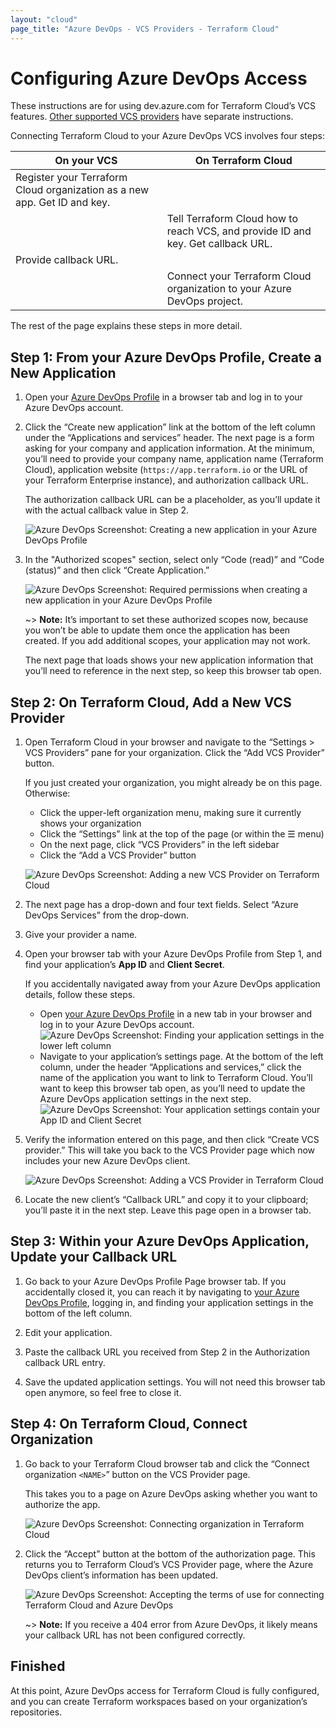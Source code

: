 ```yaml
---
layout: "cloud"
page_title: "Azure DevOps - VCS Providers - Terraform Cloud"
---
```


# Configuring Azure DevOps Access
These instructions are for using dev.azure.com for Terraform Cloud’s VCS features. [Other supported VCS providers](./index.html) have separate instructions.

Connecting Terraform Cloud to your Azure DevOps VCS involves four steps:

On your VCS | On Terraform Cloud
--|--
Register your Terraform Cloud organization as a new app. Get ID and key. | &nbsp;
&nbsp; | Tell Terraform Cloud how to reach VCS, and provide ID and key. Get callback URL.
Provide callback URL. | &nbsp;
&nbsp; | Connect your Terraform Cloud organization to your Azure DevOps project.

The rest of the page explains these steps in more detail.

## Step 1: From your Azure DevOps Profile, Create a New Application

1. Open your [Azure DevOps Profile](https://aex.dev.azure.com) in a browser tab and log in to your Azure DevOps account.

2. Click the “Create new application” link at the bottom of the left column under the “Applications and services” header. The next page is a form asking for your company and application information. At the minimum, you’ll need to provide your company name, application name (Terraform Cloud), application website (`https://app.terraform.io` or the URL of your Terraform Enterprise instance), and authorization callback URL.
    
    The authorization callback URL can be a placeholder, as you’ll update it with the actual callback value in Step 2.

    ![Azure DevOps Screenshot: Creating a new application in your Azure DevOps Profile](./images/azure-dev-ops-01-register-application.png)

3. In the "Authorized scopes" section, select only “Code (read)” and “Code (status)” and then click “Create Application.”

    ![Azure DevOps Screenshot: Required permissions when creating a new application in your Azure DevOps Profile](./images/azure-dev-ops-02-create-app-permissions.png)

    ~> **Note:** It’s important to set these authorized scopes now, because you won’t be able to update them once the application has been created. If you add additional scopes, your application may not work.

    The next page that loads shows your new application information that you’ll need to reference in the next step, so keep this browser tab open.

## Step 2: On Terraform Cloud, Add a New VCS Provider

1. Open Terraform Cloud in your browser and navigate to the “Settings > VCS Providers” pane for your organization. Click the “Add VCS Provider” button.

    If you just created your organization, you might already be on this page. Otherwise:
    - Click the upper-left organization menu, making sure it currently shows your organization
    - Click the “Settings” link at the top of the page (or within the &#9776; menu)
    - On the next page, click “VCS Providers” in the left sidebar
    - Click the “Add a VCS Provider” button

    ![Azure DevOps Screenshot: Adding a new VCS Provider on Terraform Cloud](./images/azure-dev-ops-03-vcs-settings.png)

2. The next page has a drop-down and four text fields. Select “Azure DevOps Services” from the drop-down.

3. Give your provider a name.

4. Open your browser tab with your Azure DevOps Profile from Step 1, and find your application’s **App ID** and **Client Secret**.

    If you accidentally navigated away from your Azure DevOps application details, follow these steps.
    - Open [your Azure DevOps Profile](https://aex.dev.azure.com) in a new tab in your browser and log in to your Azure DevOps account. 
    ![Azure DevOps Screenshot: Finding your application settings in the lower left column](./images/azure-dev-ops-04-apps-and-services.png)
    - Navigate to your application’s settings page. At the bottom of the left column, under the header “Applications and services,” click the name of the application you want to link to Terraform Cloud. You’ll want to keep this browser tab open, as you’ll need to update the Azure DevOps application settings in the next step.
    ![Azure DevOps Screenshot: Your application settings contain your App ID and Client Secret](./images/azure-dev-ops-05-application-settings.png)

5. Verify the information entered on this page, and then click “Create VCS provider.” This will take you back to the VCS Provider page which now includes your new Azure DevOps client.

    ![Azure DevOps Screenshot: Adding a VCS Provider in Terraform Cloud](./images/azure-dev-ops-06-add-vcs-provider.png)

6. Locate the new client’s “Callback URL” and copy it to your clipboard; you’ll paste it in the next step. Leave this page open in a browser tab.

## Step 3: Within your Azure DevOps Application, Update your Callback URL

1. Go back to your Azure DevOps Profile Page browser tab. If you accidentally closed it, you can reach it by navigating to [your Azure DevOps Profile](https://aex.dev.azure.com), logging in, and finding your application settings in the bottom of the left column.

2. Edit your application. 

3. Paste the callback URL you received from Step 2 in the Authorization callback URL entry. 

4. Save the updated application settings. You will not need this browser tab open anymore, so feel free to close it.

## Step 4: On Terraform Cloud, Connect Organization

1. Go back to your Terraform Cloud browser tab and click the “Connect organization `<NAME>`” button on the VCS Provider page.

    This takes you to a page on Azure DevOps asking whether you want to authorize the app. 

    ![Azure DevOps Screenshot: Connecting organization in Terraform Cloud](./images/azure-dev-ops-07-connect-organization.png)

2. Click the “Accept” button at the bottom of the authorization page. This returns you to Terraform Cloud’s VCS Provider page, where the Azure DevOps client’s information has been updated.

    ![Azure DevOps Screenshot: Accepting the terms of use for connecting Terraform Cloud and Azure DevOps](./images/azure-dev-ops-08-grant-access.png)

    ~> **Note:** If you receive a 404 error from Azure DevOps, it likely means your callback URL has not been configured correctly.

## Finished

At this point, Azure DevOps access for Terraform Cloud is fully configured, and you can create Terraform workspaces based on your organization’s repositories.
